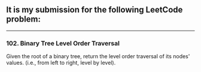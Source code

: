 ## It is my submission for the following LeetCode problem:

---

### 102. Binary Tree Level Order Traversal

Given the root of a binary tree, return the level order traversal of its nodes' values. (i.e., from left to right, level by level).
